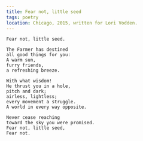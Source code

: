 ```yaml
---
title: Fear not, little seed
tags: poetry
location: Chicago, 2015, written for Lori Vodden.
---
```


    Fear not, little seed.

    The Farmer has destined
    all good things for you:
    A warm sun,
    furry friends,
    a refreshing breeze.

    With what wisdom!
    He thrust you in a hole,
    pitch and dark;
    airless, lightless;
    every movement a struggle.
    A world in every way opposite.

    Never cease reaching
    toward the sky you were promised.
    Fear not, little seed,
    Fear not.
